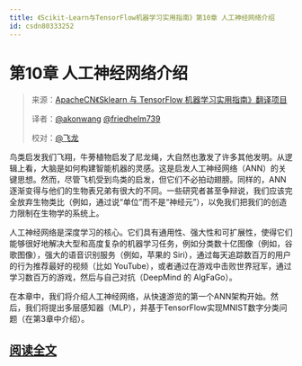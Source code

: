 ```yaml
---
title: 《Scikit-Learn与TensorFlow机器学习实用指南》第10章 人工神经网络介绍
id: csdn80333252
---
```


# 第10章 人工神经网络介绍

> 来源：[ApacheCN《Sklearn 与 TensorFlow 机器学习实用指南》翻译项目](https://github.com/apachecn/hands_on_Ml_with_Sklearn_and_TF)
> 
> 译者：[@akonwang](https://github.com/wangxupeng) [@friedhelm739](https://github.com/friedhelm739)
> 
> 校对：[@飞龙](https://github.com/wizardforcel)

鸟类启发我们飞翔，牛蒡植物启发了尼龙绳，大自然也激发了许多其他发明。从逻辑上看，大脑是如何构建智能机器的灵感。这是启发人工神经网络（ANN）的关键思想。然而，尽管飞机受到鸟类的启发，但它们不必拍动翅膀。同样的，ANN 逐渐变得与他们的生物表兄弟有很大的不同。一些研究者甚至争辩说，我们应该完全放弃生物类比（例如，通过说“单位”而不是“神经元”），以免我们把我们的创造力限制在生物学的系统上。

人工神经网络是深度学习的核心。它们具有通用性、强大性和可扩展性，使得它们能够很好地解决大型和高度复杂的机器学习任务，例如分类数十亿图像（例如，谷歌图像），强大的语音识别服务（例如，苹果的 Siri），通过每天追踪数百万的用户的行为推荐最好的视频（比如 YouTube），或者通过在游戏中击败世界冠军，通过学习数百万的游戏，然后与自己对抗（DeepMind 的 AlgFaGo）。

在本章中，我们将介绍人工神经网络，从快速游览的第一个ANN架构开始。然后，我们将提出多层感知器（MLP），并基于TensorFlow实现MNIST数字分类问题（在第3章中介绍）。

## [阅读全文](https://github.com/apachecn/hands-on-ml-zh/blob/master/docs/10.%E4%BA%BA%E5%B7%A5%E7%A5%9E%E7%BB%8F%E7%BD%91%E7%BB%9C%E4%BB%8B%E7%BB%8D.md)